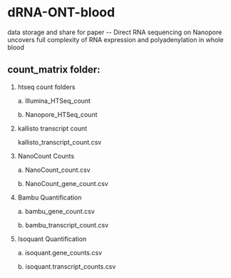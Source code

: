 # dRNA-ONT-blood
data storage and share for paper -- Direct RNA sequencing on Nanopore uncovers full complexity of RNA expression and polyadenylation in whole blood

## count_matrix folder:
1. htseq count folders
   
	a. Illumina_HTSeq_count

	b. Nanopore_HTSeq_count

3. kallisto transcript count
   
	kallisto_transcript_count.csv

5. NanoCount Counts
   
	a. NanoCount_count.csv

	b. NanoCount_gene_count.csv

7. Bambu Quantification
   
	a. bambu_gene_count.csv

	b. bambu_transcript_count.csv

9. Isoquant Quantification
    
	a. isoquant.gene_counts.csv

	b. isoquant.transcript_counts.csv
